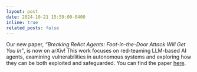 ```yaml
---
layout: post
date: 2024-10-21 15:59:00-0400
inline: true
related_posts: false
---
```


Our new paper, *“Breaking ReAct Agents: Foot-in-the-Door Attack Will Get You In”*, is now on arXiv! This work focuses on red-teaming LLM-based AI agents, examining vulnerabilities in autonomous systems and exploring how they can be both exploited and safeguarded. You can find the paper [here](https://itay-nakash.github.io/fitd/).


